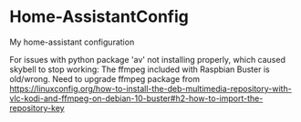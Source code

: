 # Home-AssistantConfig
My home-assistant configuration 


For issues with python package 'av' not installing properly, which caused skybell to stop working:
The ffmpeg included with Raspbian Buster is old/wrong.  Need to upgrade ffmpeg package from https://linuxconfig.org/how-to-install-the-deb-multimedia-repository-with-vlc-kodi-and-ffmpeg-on-debian-10-buster#h2-how-to-import-the-repository-key
